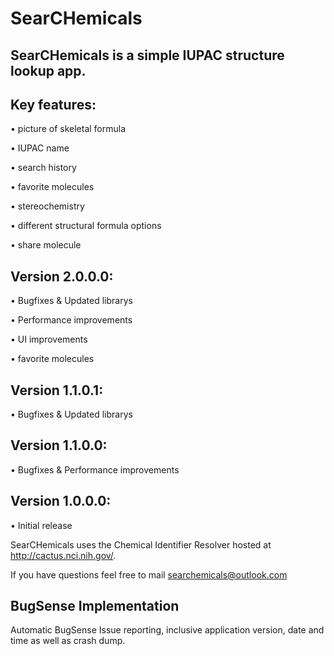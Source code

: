 SearCHemicals
=============

SearCHemicals is a simple IUPAC structure lookup app.
------------------------

Key features:
------------------------
•  picture of skeletal formula

•  IUPAC name

•  search history

•  favorite molecules

•  stereochemistry

•  different structural formula options

•  share molecule


Version 2.0.0.0:
------------------------
• Bugfixes & Updated librarys

• Performance improvements

• UI improvements

• favorite molecules


Version 1.1.0.1:
------------------------
• Bugfixes & Updated librarys


Version 1.1.0.0:
------------------------
• Bugfixes & Performance improvements


Version 1.0.0.0:
------------------------
• Initial release

SearCHemicals uses the Chemical Identifier Resolver hosted at http://cactus.nci.nih.gov/.

If you have questions feel free to mail searchemicals@outlook.com


BugSense Implementation
------------------------
Automatic BugSense Issue reporting, inclusive application version, date and time as well as crash dump.
